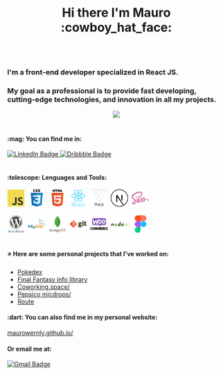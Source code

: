 ###
<h1 align="center">Hi there I'm Mauro :cowboy_hat_face:	</h1>
</br>
</br>
<h3 align=""> I'm a front-end developer specialized in React JS.</h3>
<h3 align=""> My goal as a professional is to provide fast developing, cutting-edge technologies, and innovation in all my projects.</h3>

<div id="header" align="center">
  <img src="https://media.giphy.com/media/juua9i2c2fA0AIp2iq/giphy.gif" width="100"/>
</div>

</br>

<div id="badges">
  <h4>:mag:	You can find me in:</h4>
  
  <a href="https://www.linkedin.com/in/maurowernly/">
    <img src="https://img.shields.io/badge/LinkedIn-blue?style=for-the-badge&logo=linkedin&logoColor=white" alt="LinkedIn Badge"/>
  </a>
  <a href="https://dribbble.com/mauro-wernly">
    <img src="https://img.shields.io/badge/Dribbble-black?logo=dribbble&logoColor=f69b4&style=for-the-badge" alt="Dribbble Badge"/>
  </a>
</div>
<br>
<div id="toolbelt">
  <h4>:telescope:	Lenguages and Tools:</h4>
  <div> 
    <img src="https://github.com/devicons/devicon/blob/master/icons/javascript/javascript-original.svg" title="Javascript" alt="Javascript" width="40" height="40"/>&nbsp;
    <img src="https://github.com/devicons/devicon/blob/master/icons/css3/css3-original-wordmark.svg" title="css" alt="Css" width="40" height="40"/>&nbsp;
    <img src="https://github.com/devicons/devicon/blob/master/icons/html5/html5-original-wordmark.svg" title="html" alt="Html" width="40" height="40"/>&nbsp;
    <img src="https://github.com/devicons/devicon/blob/master/icons/react/react-original-wordmark.svg" title="react" alt="React" width="40" height="40"/>&nbsp;
    <img src="https://github.com/devicons/devicon/blob/master/icons/vuejs/vuejs-line-wordmark.svg" title="vue" alt="Vue" width="40" height="40"/>&nbsp;
    <img src="https://github.com/devicons/devicon/blob/master/icons/nextjs/nextjs-line.svg" title="nextjs" alt="NextJs" width="40" height="40"/>&nbsp;
    <img src="https://github.com/devicons/devicon/blob/master/icons/sass/sass-original.svg" title="sass" alt="Sass" width="40" height="40"/>&nbsp;
    <br>
    <br>
    <img src="https://github.com/devicons/devicon/blob/master/icons/wordpress/wordpress-original.svg" title="wordpress" alt="WordPress" width="40" height="40"/>&nbsp;
    <img src="https://github.com/devicons/devicon/blob/master/icons/mysql/mysql-original-wordmark.svg" title="mysql" alt="MySQL" width="40" height="40"/>&nbsp;
    <img src="https://github.com/devicons/devicon/blob/master/icons/mongodb/mongodb-original-wordmark.svg" title="mongodb" alt="MongoDB" width="40" height="40"/>&nbsp;
    <img src="https://github.com/devicons/devicon/blob/master/icons/git/git-original-wordmark.svg" title="git" alt="Git" width="40" height="40"/>&nbsp;
    <img src="https://github.com/devicons/devicon/blob/master/icons/woocommerce/woocommerce-original-wordmark.svg" title="woocommerce" alt="WooCommerce" width="40" height="40"/>&nbsp;
    <img src="https://github.com/devicons/devicon/blob/master/icons/nodejs/nodejs-original-wordmark.svg" title="nodejs" alt="NodeJS" width="40" height="40"/>&nbsp;
    <img src="https://github.com/devicons/devicon/blob/master/icons/figma/figma-original.svg" title="figma" alt="Figma" width="40" height="40"/>&nbsp;
    <br>
    <br>
  </div>
<div>
<div id="my-projects">
  <h4>⭐ Here are some personal projects that I've worked on:</h4>
  <ul>
    <li>
      <a href="https://maurowernly.github.io/Pokedex/">Pokedex</a>
    </li>
    <li>
      <a href="https://maurowernly.github.io/final-fantasy-project/">Final Fantasy info library</a>
    </li>
    <li>
      <a href="https://maurowernly.github.io/Coworking.space/">Coworking.space/</a>
    </li>
    <li>
      <a href="https://micdrop.pepsi.com/">Pepsico micdrops/</a>
    </li>
    <li>
      <a href="https://route.com/">Route</a>
    </li>
  </ul>
</div>

<div>
  <h4>:dart: You can also find me in my personal website:</h4>
  <a href="https://maurowernly.github.io/">maurowernly.github.io/</a>
</div>

<div>
  <h4>Or email me at:</h4>
  <a href="https://mail.google.com/mail/u/0/?fs=1&to=wernly.mauro@gmail.com&tf=cm">
    <img src="https://img.shields.io/badge/wernly.mauro@gmail.com-white?logo=gmail&logoColor=f69b4&style=for-the-badge" alt="Gmail Badge"/>
  </a>
</div>


<!--
**mauroWernly/mauroWernly** is a ✨ _special_ ✨ repository because its `README.md` (this file) appears on your GitHub profile.

Here are some ideas to get you started:

- 🔭 I’m currently working on ...
- 🌱 I’m currently learning ...
- 👯 I’m looking to collaborate on ...
- 🤔 I’m looking for help with ...
- 💬 Ask me about ...
- 📫 How to reach me: ...
- 😄 Pronouns: ...
- ⚡ Fun fact: ...
-->
